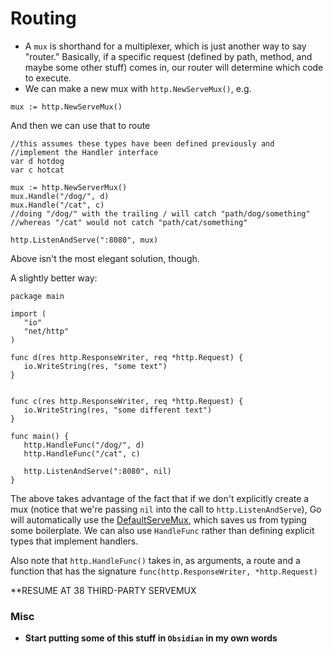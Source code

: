 # Routing

- A `mux` is shorthand for a multiplexer, which is just another way to say "router." Basically, if a specific request (defined by path, method, and maybe some other stuff) comes in, our router will determine which code to execute.
- We can make a new mux with `http.NewServeMux()`, e.g.

 `mux := http.NewServeMux()`

 And then we can use that to route

 ```
 //this assumes these types have been defined previously and
 //implement the Handler interface
var d hotdog
var c hotcat

mux := http.NewServerMux()
mux.Handle("/dog/", d)
mux.Handle("/cat", c)
//doing "/dog/" with the trailing / will catch "path/dog/something"
//whereas "/cat" would not catch "path/cat/something"

http.ListenAndServe(":8080", mux)
 ```

 Above isn't the most elegant solution, though.

 A slightly better way:

 ```
package main

import (
    "io"
    "net/http"
)

func d(res http.ResponseWriter, req *http.Request) {
    io.WriteString(res, "some text")
}


func c(res http.ResponseWriter, req *http.Request) {
    io.WriteString(res, "some different text")
}

func main() {
    http.HandleFunc("/dog/", d)
    http.HandleFunc("/cat", c)

    http.ListenAndServe(":8080", nil)
}
 ```

 The above takes advantage of the fact that if we don't explicitly create a mux (notice that we're passing `nil` into the call to `http.ListenAndServe`), Go will automatically use the [DefaultServeMux](https://pkg.go.dev/net/http), which saves us from typing some boilerplate. We can also use `HandleFunc` rather than defining explicit types that implement handlers.

 Also note that `http.HandleFunc()` takes in, as arguments, a route and a function that has the signature `func(http.ResponseWriter, *http.Request)`

 **RESUME AT 38 THIRD-PARTY SERVEMUX


### Misc
- **Start putting some of this stuff in `Obsidian` in my own words**